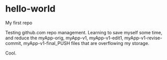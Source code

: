 # hello-world
My first repo

Testing github.com repo management. Learning to save myself some time, and reduce the myApp-orig, myApp-v1, myApp-v1-edit1, myApp-v1-revise-commit, myApp-v1-final_PUSH files that are overflowing my storage.

Cool.
